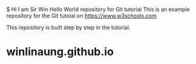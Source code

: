 $ Hi I am Sir Win
Hello World repository for Git tutorial
This is an example repository for the Git tutoial on https://www.w3schools.com

This repository is built step by step in the tutorial.
# winlinaung.github.io
